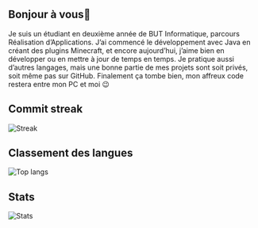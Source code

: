 ## Bonjour à vous👋
Je suis un étudiant en deuxième année de BUT Informatique, parcours Réalisation d’Applications. J’ai commencé le développement avec Java en créant des plugins Minecraft, et encore aujourd’hui, j’aime bien en développer ou en mettre à jour de temps en temps. Je pratique aussi d’autres langages, mais une bonne partie de mes projets sont soit privés, soit même pas sur GitHub. Finalement ça tombe bien, mon affreux code restera entre mon PC et moi 😉
## Commit streak
![Streak](https://github-readme-streak-stats-for-me.vercel.app/?user=tiakin&theme=dracula&locale=fr&mode=weekly)
## Classement des langues
![Top langs](https://github-readme-stats-six-mu-37.vercel.app/api/top-langs/?username=tiakin&theme=dracula&layout=compact&locale=fr)
## Stats
![Stats](https://github-readme-stats-six-mu-37.vercel.app/api?username=tiakin&show_icons=true&theme=dracula&locale=fr)
